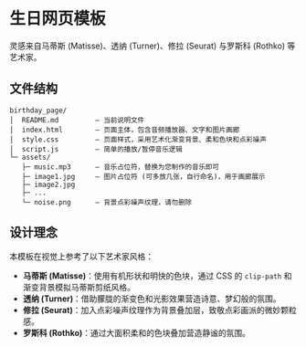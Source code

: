 # 生日网页模板

灵感来自马蒂斯 (Matisse)、透纳 (Turner)、修拉 (Seurat) 与罗斯科 (Rothko) 等艺术家。


## 文件结构

```
birthday_page/
│  README.md         — 当前说明文件
│  index.html        — 页面主体，包含音频播放器、文字和图片画廊
│  style.css         — 页面样式，采用艺术化渐变背景、柔和色块和点彩噪声
│  script.js         — 简单的播放/暂停音乐逻辑
└─ assets/
   ├─ music.mp3      — 音乐占位符，替换为您制作的音乐即可
   ├─ image1.jpg     — 图片占位符 (可多放几张，自行命名)，用于画廊展示
   ├─ image2.jpg
   ├─ ...
   └─ noise.png      — 背景点彩噪声纹理，请勿删除
```


## 设计理念

本模板在视觉上参考了以下艺术家风格：

- **马蒂斯 (Matisse)**：使用有机形状和明快的色块，通过 CSS 的 `clip-path` 和渐变背景模拟马蒂斯剪纸风格。
- **透纳 (Turner)**：借助朦胧的渐变色和光影效果营造诗意、梦幻般的氛围。
- **修拉 (Seurat)**：加入点彩噪声纹理作为背景叠加层，致敬点彩画派的微妙颗粒感。
- **罗斯科 (Rothko)**：通过大面积柔和的色块叠加营造静谧的氛围。
